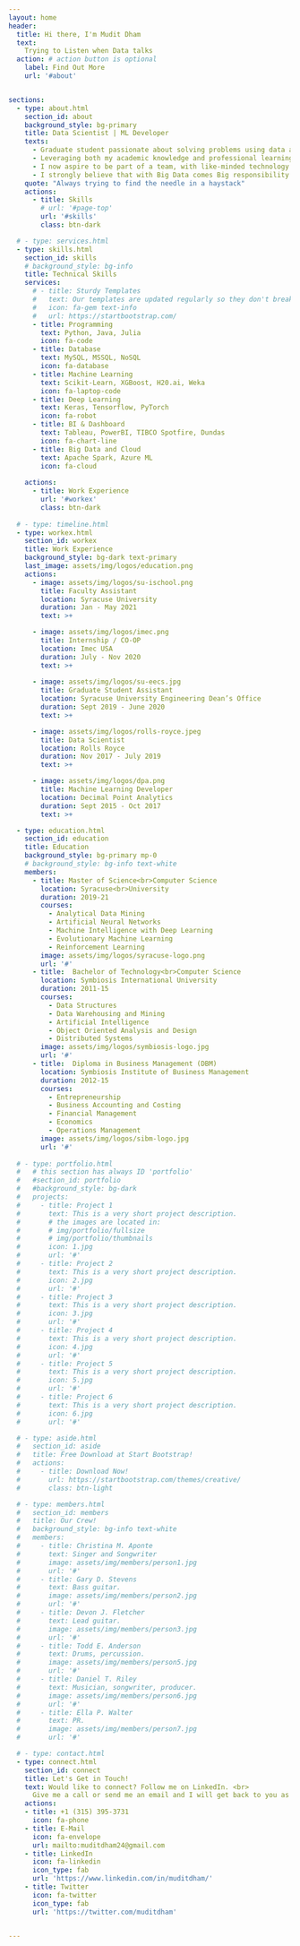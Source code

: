 ```yaml
---
layout: home
header:
  title: Hi there, I'm Mudit Dham
  text: 
    Trying to Listen when Data talks
  action: # action button is optional
    label: Find Out More
    url: '#about'


sections:
  - type: about.html
    section_id: about
    background_style: bg-primary
    title: Data Scientist | ML Developer
    texts: 
      - Graduate student passionate about solving problems using data and trying to draw actionable insights that help businesses make key decisions and create impact. 
      - Leveraging both my academic knowledge and professional learnings, I am able to efficiently build and evaluate Machine Learning and Deep Learning models. 
      - I now aspire to be part of a team, with like-minded technology enthusiasts and data science practitioners striving to take on challenges of this rapidly evolving domain of Artificial Intelligence. 
      - I strongly believe that with Big Data comes Big responsibility and it has the power to make world a better place.
    quote: "Always trying to find the needle in a haystack"
    actions:
      - title: Skills
        # url: '#page-top'
        url: '#skills'
        class: btn-dark

  # - type: services.html
  - type: skills.html
    section_id: skills
    # background_style: bg-info
    title: Technical Skills
    services:
      # - title: Sturdy Templates
      #   text: Our templates are updated regularly so they don't break.
      #   icon: fa-gem text-info
      #   url: https://startbootstrap.com/
      - title: Programming 
        text: Python, Java, Julia
        icon: fa-code
      - title: Database
        text: MySQL, MSSQL, NoSQL
        icon: fa-database
      - title: Machine Learning
        text: Scikit-Learn, XGBoost, H20.ai, Weka
        icon: fa-laptop-code
      - title: Deep Learning
        text: Keras, Tensorflow, PyTorch
        icon: fa-robot
      - title: BI & Dashboard
        text: Tableau, PowerBI, TIBCO Spotfire, Dundas
        icon: fa-chart-line
      - title: Big Data and Cloud
        text: Apache Spark, Azure ML
        icon: fa-cloud
    
    actions:
      - title: Work Experience
        url: '#workex'
        class: btn-dark
        
  # - type: timeline.html
  - type: workex.html
    section_id: workex
    title: Work Experience
    background_style: bg-dark text-primary
    last_image: assets/img/logos/education.png
    actions:
      - image: assets/img/logos/su-ischool.png
        title: Faculty Assistant
        location: Syracuse University
        duration: Jan - May 2021
        text: >+ 

      - image: assets/img/logos/imec.png
        title: Internship / CO-OP
        location: Imec USA
        duration: July - Nov 2020
        text: >+
          
      - image: assets/img/logos/su-eecs.jpg
        title: Graduate Student Assistant
        location: Syracuse University Engineering Dean’s Office
        duration: Sept 2019 - June 2020
        text: >+

      - image: assets/img/logos/rolls-royce.jpeg
        title: Data Scientist
        location: Rolls Royce
        duration: Nov 2017 - July 2019
        text: >+

      - image: assets/img/logos/dpa.png
        title: Machine Learning Developer
        location: Decimal Point Analytics
        duration: Sept 2015 - Oct 2017
        text: >+  

  - type: education.html
    section_id: education
    title: Education
    background_style: bg-primary mp-0
    # background_style: bg-info text-white
    members:
      - title: Master of Science<br>Computer Science
        location: Syracuse<br>University
        duration: 2019-21
        courses: 
          - Analytical Data Mining
          - Artificial Neural Networks
          - Machine Intelligence with Deep Learning
          - Evolutionary Machine Learning
          - Reinforcement Learning
        image: assets/img/logos/syracuse-logo.png
        url: '#'
      - title:  Bachelor of Technology<br>Computer Science
        location: Symbiosis International University
        duration: 2011-15
        courses: 
          - Data Structures
          - Data Warehousing and Mining
          - Artificial Intelligence
          - Object Oriented Analysis and Design
          - Distributed Systems
        image: assets/img/logos/symbiosis-logo.jpg
        url: '#'
      - title:  Diploma in Business Management (DBM)
        location: Symbiosis Institute of Business Management
        duration: 2012-15
        courses: 
          - Entrepreneurship
          - Business Accounting and Costing
          - Financial Management
          - Economics
          - Operations Management
        image: assets/img/logos/sibm-logo.jpg
        url: '#'
     
  # - type: portfolio.html
  #   # this section has always ID 'portfolio'
  #   #section_id: portfolio
  #   #background_style: bg-dark
  #   projects:
  #     - title: Project 1
  #       text: This is a very short project description.
  #       # the images are located in:
  #       # img/portfolio/fullsize
  #       # img/portfolio/thumbnails
  #       icon: 1.jpg
  #       url: '#'
  #     - title: Project 2
  #       text: This is a very short project description.
  #       icon: 2.jpg
  #       url: '#'
  #     - title: Project 3
  #       text: This is a very short project description.
  #       icon: 3.jpg
  #       url: '#'
  #     - title: Project 4
  #       text: This is a very short project description.
  #       icon: 4.jpg
  #       url: '#'
  #     - title: Project 5
  #       text: This is a very short project description.
  #       icon: 5.jpg
  #       url: '#'
  #     - title: Project 6
  #       text: This is a very short project description.
  #       icon: 6.jpg
  #       url: '#'

  # - type: aside.html
  #   section_id: aside
  #   title: Free Download at Start Bootstrap!
  #   actions:
  #     - title: Download Now!
  #       url: https://startbootstrap.com/themes/creative/
  #       class: btn-light

  # - type: members.html
  #   section_id: members
  #   title: Our Crew!
  #   background_style: bg-info text-white
  #   members:
  #     - title: Christina M. Aponte
  #       text: Singer and Songwriter
  #       image: assets/img/members/person1.jpg
  #       url: '#'
  #     - title: Gary D. Stevens
  #       text: Bass guitar.
  #       image: assets/img/members/person2.jpg
  #       url: '#'
  #     - title: Devon J. Fletcher
  #       text: Lead guitar.
  #       image: assets/img/members/person3.jpg
  #       url: '#'
  #     - title: Todd E. Anderson
  #       text: Drums, percussion.
  #       image: assets/img/members/person5.jpg
  #       url: '#'
  #     - title: Daniel T. Riley
  #       text: Musician, songwriter, producer.
  #       image: assets/img/members/person6.jpg
  #       url: '#'
  #     - title: Ella P. Walter
  #       text: PR.
  #       image: assets/img/members/person7.jpg
  #       url: '#'

  # - type: contact.html
  - type: connect.html
    section_id: connect
    title: Let's Get in Touch!
    text: Would like to connect? Follow me on LinkedIn. <br>
      Give me a call or send me an email and I will get back to you as soon as possible!
    actions:
    - title: +1 (315) 395-3731
      icon: fa-phone
    - title: E-Mail
      icon: fa-envelope
      url: mailto:muditdham24@gmail.com
    - title: LinkedIn
      icon: fa-linkedin
      icon_type: fab
      url: 'https://www.linkedin.com/in/muditdham/'
    - title: Twitter
      icon: fa-twitter
      icon_type: fab
      url: 'https://twitter.com/muditdham'
    

---
```

